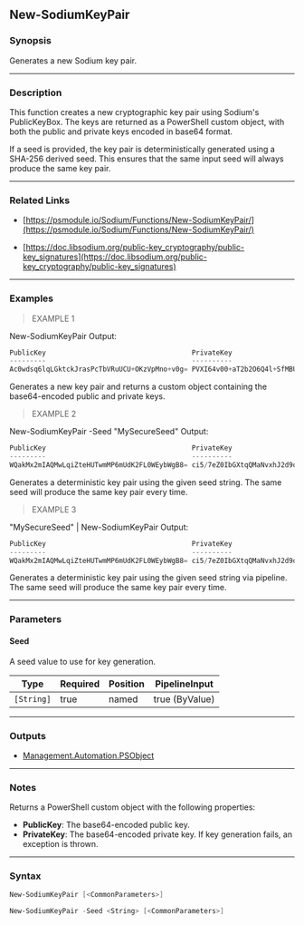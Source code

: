 New-SodiumKeyPair
-----------------

### Synopsis
Generates a new Sodium key pair.

---

### Description

This function creates a new cryptographic key pair using Sodium's PublicKeyBox.
The keys are returned as a PowerShell custom object, with both the public and private keys
encoded in base64 format.

If a seed is provided, the key pair is deterministically generated using a SHA-256 derived seed.
This ensures that the same input seed will always produce the same key pair.

---

### Related Links
* [https://psmodule.io/Sodium/Functions/New-SodiumKeyPair/](https://psmodule.io/Sodium/Functions/New-SodiumKeyPair/)

* [https://doc.libsodium.org/public-key_cryptography/public-key_signatures](https://doc.libsodium.org/public-key_cryptography/public-key_signatures)

---

### Examples
> EXAMPLE 1

New-SodiumKeyPair
Output:
```powershell
PublicKey                                    PrivateKey
---------                                    ----------
Ac0wdsq6lqLGktckJrasPcTbVRuUCU+OKzVpMno+v0g= PVXI64v00+aT2b2O6Q4l+SfMBUY2R/Nogsl2mp/hXAs=
```

Generates a new key pair and returns a custom object containing the base64-encoded
public and private keys.
> EXAMPLE 2

New-SodiumKeyPair -Seed "MySecureSeed"
Output:
```powershell
PublicKey                                    PrivateKey
---------                                    ----------
WQakMx2mIAQMwLqiZteHUTwmMP6mUdK2FL0WEybWgB8= ci5/7eZ0IbGXtqQMaNvxhJ2d9qwFxA8Kjx+vivSTXqU=
```

Generates a deterministic key pair using the given seed string. The same seed will produce
the same key pair every time.
> EXAMPLE 3

"MySecureSeed" | New-SodiumKeyPair
Output:
```powershell
PublicKey                                    PrivateKey
---------                                    ----------
WQakMx2mIAQMwLqiZteHUTwmMP6mUdK2FL0WEybWgB8= ci5/7eZ0IbGXtqQMaNvxhJ2d9qwFxA8Kjx+vivSTXqU=
```

Generates a deterministic key pair using the given seed string via pipeline. The same seed will produce
the same key pair every time.

---

### Parameters
#### **Seed**
A seed value to use for key generation.

|Type      |Required|Position|PipelineInput |
|----------|--------|--------|--------------|
|`[String]`|true    |named   |true (ByValue)|

---

### Outputs
* [Management.Automation.PSObject](https://learn.microsoft.com/en-us/dotnet/api/System.Management.Automation.PSObject)

---

### Notes
Returns a PowerShell custom object with the following properties:
- **PublicKey**:  The base64-encoded public key.
- **PrivateKey**: The base64-encoded private key.
If key generation fails, an exception is thrown.

---

### Syntax
```PowerShell
New-SodiumKeyPair [<CommonParameters>]
```
```PowerShell
New-SodiumKeyPair -Seed <String> [<CommonParameters>]
```
